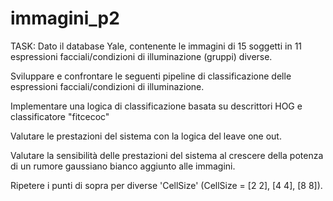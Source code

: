 # immagini_p2
TASK:
Dato il database Yale, contenente le immagini di 15 soggetti in 11 espressioni facciali/condizioni di illuminazione (gruppi) diverse.

Sviluppare e confrontare le seguenti pipeline di classificazione delle espressioni facciali/condizioni di illuminazione.

Implementare una logica di classificazione basata su descrittori HOG e classificatore "fitcecoc"

Valutare le prestazioni del sistema con la logica del leave one out.

Valutare la sensibilità delle prestazioni del sistema al crescere della potenza di un rumore gaussiano bianco aggiunto alle immagini.

Ripetere i punti di sopra per diverse 'CellSize' (CellSize = [2 2], [4 4], [8 8]).
